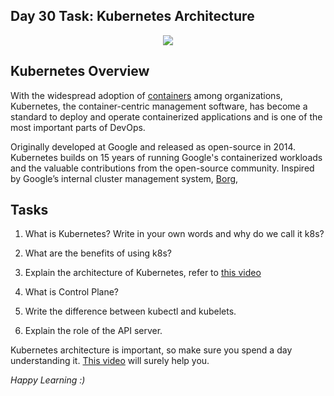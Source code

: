 
## Day 30 Task: Kubernetes Architecture

  

<p  align="center"><img  align="center"  src="https://kubernetes.io/images/kubernetes-horizontal-color.png"  /></p>

  

## Kubernetes Overview

With the widespread adoption of [containers](https://cloud.google.com/containers) among organizations, Kubernetes, the container-centric management software, has become a standard to deploy and operate containerized applications and is one of the most important parts of DevOps. 

Originally developed at Google and released as open-source in 2014. Kubernetes builds on 15 years of running Google's containerized workloads and the valuable contributions from the open-source community. Inspired by Google’s internal cluster management system, [Borg](https://research.google.com/pubs/pub43438.html), 


## Tasks

  

1. What is Kubernetes? Write in your own words and why do we call it k8s?

2. What are the benefits of using k8s?

3. Explain the architecture of Kubernetes, refer to [this video](https://youtu.be/FqfoDUhzyDo)

4. What is Control Plane?

5. Write the difference between kubectl and kubelets.

6. Explain the role of the API server.

Kubernetes architecture is important, so make sure you spend a day understanding it. [This video](https://youtu.be/FqfoDUhzyDo) will surely help you.

  

*Happy Learning :)*
